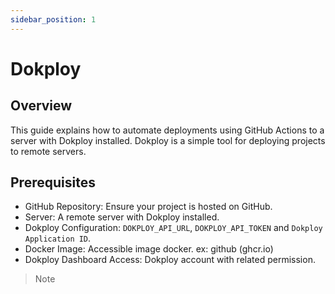 ```yaml
---
sidebar_position: 1
---
```


# Dokploy
## Overview
This guide explains how to automate deployments using GitHub Actions to a server with Dokploy installed. Dokploy is a simple tool for deploying projects to remote servers.

## Prerequisites
- GitHub Repository: Ensure your project is hosted on GitHub.
- Server: A remote server with Dokploy installed.
- Dokploy Configuration: `DOKPLOY_API_URL`, `DOKPLOY_API_TOKEN` and `Dokploy Application ID`.
- Docker Image: Accessible image docker. ex: github (ghcr.io)
- Dokploy Dashboard Access: Dokploy account with related permission.

> Note